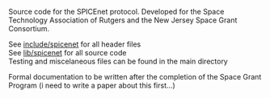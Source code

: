 Source code for the SPICEnet protocol. Developed for the Space Technology Association of Rutgers and the New Jersey Space Grant Consortium.

See [include/spicenet](https://github.com/simon-kowerski/SPICEnet-Protocol/tree/main/include/spicenet) for all header files\
See [lib/spicenet](https://github.com/simon-kowerski/SPICEnet-Protocol/tree/main/lib/spicenet) for all source code\
Testing and miscelaneous files can be found in the main directory

Formal documentation to be written after the completion of the Space Grant Program (i need to write a paper about this first...)
